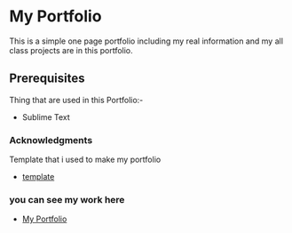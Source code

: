 # My Portfolio
This is a simple one page portfolio including my real information and my all class projects are in this portfolio.
## Prerequisites
Thing that are used in this Portfolio:-
* Sublime Text
### Acknowledgments 
Template that i used to make my portfolio
* [template](https://blackrockdigital.github.io/startbootstrap-resume/)

### you can see my work here   
* [My Portfolio](https://mehmoodbashir28.github.io/myPortfolio/)
